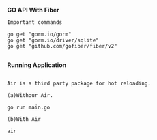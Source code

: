 **GO API With Fiber**

```
Important commands

go get "gorm.io/gorm"
go get "gorm.io/driver/sqlite"
go get "github.com/gofiber/fiber/v2"


```

**Running Application**
```

Air is a third party package for hot reloading.

(a)Withour Air.

go run main.go

(b)With Air

air

```